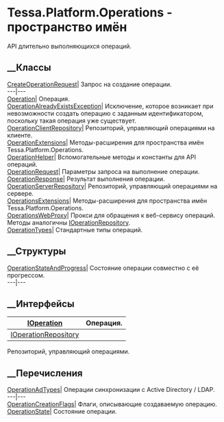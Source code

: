 # Tessa.Platform.Operations - пространство имён
API длительно выполняющихся операций.
##  __Классы
[CreateOperationRequest](T_Tessa_Platform_Operations_CreateOperationRequest.htm)|
Запрос на создание операции.  
---|---  
[Operation](T_Tessa_Platform_Operations_Operation.htm)|  Операция.  
[OperationAlreadyExistsException](T_Tessa_Platform_Operations_OperationAlreadyExistsException.htm)|
Исключение, которое возникает при невозможности создать операцию с заданным
идентификатором, поскольку такая операция уже существует.  
[OperationClientRepository](T_Tessa_Platform_Operations_OperationClientRepository.htm)|
Репозиторий, управляющий операциями на клиенте.  
[OperationExtensions](T_Tessa_Platform_Operations_OperationExtensions.htm)|
Методы-расширения для пространства имён Tessa.Platform.Operations.  
[OperationHelper](T_Tessa_Platform_Operations_OperationHelper.htm)|
Вспомогательные методы и константы для API операций.  
[OperationRequest](T_Tessa_Platform_Operations_OperationRequest.htm)|
Параметры запроса на выполнение операции.  
[OperationResponse](T_Tessa_Platform_Operations_OperationResponse.htm)|
Результат выполнения операции.  
[OperationServerRepository](T_Tessa_Platform_Operations_OperationServerRepository.htm)|
Репозиторий, управляющий операциями на сервере.  
[OperationsExtensions](T_Tessa_Platform_Operations_OperationsExtensions.htm)|
Методы-расширения для пространства имён Tessa.Platform.Operations.  
[OperationsWebProxy](T_Tessa_Platform_Operations_OperationsWebProxy.htm)|
Прокси для обращения к веб-сервису операций. Методы аналогичны
[IOperationRepository](T_Tessa_Platform_Operations_IOperationRepository.htm).  
[OperationTypes](T_Tessa_Platform_Operations_OperationTypes.htm)|  Стандартные
типы операций.  
## __Структуры
[OperationStateAndProgress](T_Tessa_Platform_Operations_OperationStateAndProgress.htm)|
Состояние операции совместно с её прогрессом.  
---|---  
## __Интерфейсы
[IOperation](T_Tessa_Platform_Operations_IOperation.htm)|  Операция.  
---|---  
[IOperationRepository](T_Tessa_Platform_Operations_IOperationRepository.htm)|
Репозиторий, управляющий операциями.  
## __Перечисления
[OperationAdTypes](T_Tessa_Platform_Operations_OperationAdTypes.htm)|
Операции синхронизации с Active Directory / LDAP.  
---|---  
[OperationCreationFlags](T_Tessa_Platform_Operations_OperationCreationFlags.htm)|
Флаги, описывающие создаваемую операцию.  
[OperationState](T_Tessa_Platform_Operations_OperationState.htm)|  Состояние
операции.
